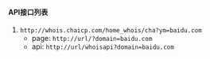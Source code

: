 #### API接口列表
1. `http://whois.chaicp.com/home_whois/cha?ym=baidu.com`
    - page: `http://url/?domain=baidu.com`
    - api: `http://url/whoisapi?domain=baidu.com`
